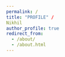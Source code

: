 ```yaml
---
permalink: /
title: "PROFILE" /
Nikhil
author_profile: true
redirect_from: 
  - /about/
  - /about.html
---
```

